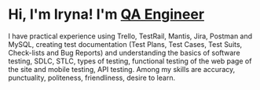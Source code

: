 <h1>Hi, I'm Iryna! I'm <a href="https://github.com/IrynaPrn/Personal">QA Engineer</a></h1>
I have practical experience using Trello, TestRail, Mantis, Jira, Postman and MySQL, creating test
documentation (Test Plans, Test Cases, Test Suits, Check-lists and Bug Reports) and understanding the
basics of software testing, SDLC, STLC, types of testing, functional testing of the web page of the site
and mobile testing, API testing. Among my skills are accuracy, punctuality, politeness, friendliness, desire
to learn.
